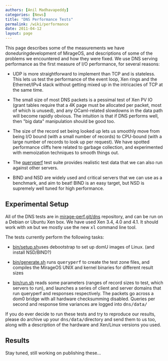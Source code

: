 ```yaml
---
authors: [Anil Madhavapeddy]
categories: [News]
title: "DNS Performance Tests"
permalink: /wiki/performance
date: 2011-04-12
layout: page
---
```


<!DOCTYPE html>
<p>This page describes some of the measurements we have done<i>during</i>development of MirageOS, and descriptions of some of the problems we encountered and how they were fixed. We use DNS serving performance as the first measure of I/O performance, for several reasons:</p><ul><li><p>UDP is more straightforward to implement than TCP and is stateless. This lets us test the performance of the event loop, Xen rings and the Ethernet/IPv4 stack without getting mixed up in the intricacies of TCP at the same time.</p></li><li><p>The small size of most DNS packets is a pessimal test of Xen PV IO (grant tables require that a 4K page must be allocated per packet, most of which is unused), and any OCaml-related slowdowns in the data path will become rapidly obvious. The intuition is that if DNS performs well, then &quot;big data&quot; manipulation should be good too.</p></li><li><p>The size of the record set being looked up lets us smoothly move from being I/O bound (with a small number of records) to CPU-bound (with a large number of records to look up per request). We have spotted performance cliffs here related to garbage collection, and experimented with memoization techniques to smooth things out.</p></li><li><p>The <a href="http://www.nominum.com/wp-content/uploads/2010/08/caching-performance.pdf">queryperf</a> test suite provides realistic test data that we can also run against other servers.</p></li><li><p>BIND and NSD are widely used and critical servers that we can use as a benchmark, and aim to beat! BIND is an easy target, but NSD is supremely well tuned for high performance.</p></li></ul><h2>Experimental Setup</h2><p>All of the DNS tests are in <a href="http://github.com/avsm/mirage-perf">mirage-perf.git/dns</a> repository, and can be run on a Debian or Ubuntu Xen box. We have used Xen 3.4, 4.0 and 4.1. It should work with <tt>xm</tt> but we mostly use the new <tt>xl</tt> command line tool.</p><p>The tests currently perform the following tasks:</p><ul><li><p><a href="http://github.com/avsm/mirage-perf/tree/master/dns/bin/">bin/setup.sh</a>uses debootstrap to set up domU images of Linux. (and install NSD/BIND?)</p></li><li><p><a href="http://github.com/avsm/mirage-perf/tree/master/dns/bin/">bin/generate.sh</a> runs <tt>queryperf</tt> to create the test zone files, and compiles the MirageOS UNIX and kernel binaries for different result sizes</p></li><li><p><a href="http://github.com/avsm/mirage-perf/tree/master/dns/bin/">bin/run.sh</a> reads some parameters (ranges of record sizes to test, which servers to run), and launches a series of client and server domains that run queryperf and responses respectively. The packets go across a dom0 bridge with all hardware checksumming disabled. Queries per second and response time variances are logged into <tt>dns/data/</tt></p></li></ul><p>If you do ever decide to run these tests and try to reproduce our results, please do archive up your <tt>dns/data/</tt>directory and send them to us too, along with a description of the hardware and Xen/Linux versions you used.</p><h2>Results</h2><p>Stay tuned, still working on publishing these...</p>